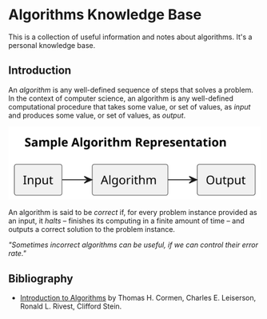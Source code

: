 # Algorithms Knowledge Base

This is a collection of useful information and notes about algorithms. It's a personal knowledge base.

## Introduction

An *algorithm* is any well-defined sequence of steps that solves a problem. In the
context of computer science, an algorithm is any well-defined computational
procedure that takes some value, or set of values, as *input* and produces some
value, or set of values, as *output*.

![Algorithm](./assets/sample_algo.svg)

An algorithm is said to be *correct* if, for every problem instance provided
as an input, it *halts* – finishes its computing in a finite amount of time –
and outputs a correct solution to the problem instance.

*"Sometimes incorrect algorithms can be useful, if we can control their
error rate."*

## Bibliography

- [Introduction to Algorithms](https://mitpress.mit.edu/books/introduction-algorithms-fourth-edition) by Thomas H. Cormen, Charles E. Leiserson, Ronald L. Rivest, Clifford Stein.
